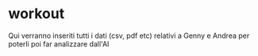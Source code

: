# workout
Qui verranno inseriti tutti i dati (csv, pdf etc) relativi a Genny e Andrea per poterli poi far analizzare dall'AI